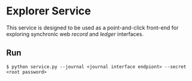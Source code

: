 # Explorer Service

This service is designed to be used as a point-and-click front-end for exploring synchronic web _record_ and _ledger_ interfaces.

## Run

`$ python service.py --journal <journal interface endpiont> --secret <root password>`
